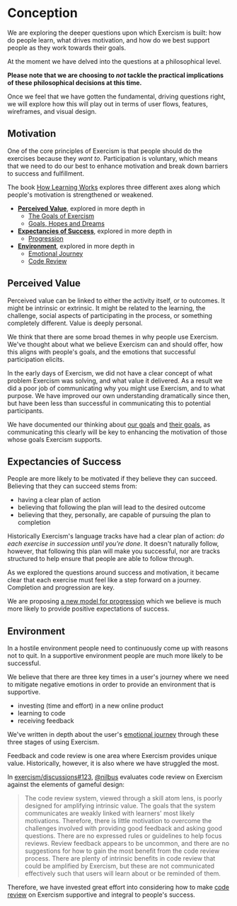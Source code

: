 # Conception

We are exploring the deeper questions upon which Exercism is built: how do people learn, what drives motivation, and how do we best support people as they work towards their goals.

At the moment we have delved into the questions at a philosophical level.

**Please note that we are choosing to _not_ tackle the practical implications of these philosophical decisions at this time.**

Once we feel that we have gotten the fundamental, driving questions right, we will explore how this will play out in terms of user flows, features, wireframes, and visual design.

## Motivation

One of the core principles of Exercism is that people should do the exercises because they _want to_. Participation is voluntary, which means that we need to do our best to enhance motivation and break down barriers to success and fulfillment.

The book [How Learning Works][how-learning-works] explores three different axes along which people's motivation is strengthened or weakened.

* [**Perceived Value**](#perceived-value), explored in more depth in
  * [The Goals of Exercism][product-goals]
  * [Goals, Hopes and Dreams][user-goals]
* [**Expectancies of Success**](#expectancies-of-success), explored in more depth in
  * [Progression][progression]
* [**Environment**](#environment), explored in more depth in
  * [Emotional Journey][emotional-stages]
  * [Code Review][code-review]

## Perceived Value

Perceived value can be linked to either the activity itself, or to outcomes. It might be intrinsic or extrinsic. It might be related to the learning, the challenge, social aspects of participating in the process, or something completely different. Value is deeply personal.

We think that there are some broad themes in why people use Exercism. We've thought about what we believe Exercism can and should offer, how this aligns with people's goals, and the emotions that successful participation elicits.

In the early days of Exercism, we did not have a clear concept of what problem Exercism was solving, and what value it delivered. As a result we did a poor job of communicating why you might use Exercism, and to what purpose. We have improved our own understanding dramatically since then, but have been less than successful in communicating this to potential participants.

We have documented our thinking about [our goals][product-goals] and [their goals][user-goals], as communicating this clearly will be key to enhancing the motivation of those whose goals Exercism supports.

## Expectancies of Success

People are more likely to be motivated if they believe they can succeed. Believing that they can succeed stems from:

* having a clear plan of action
* believing that following the plan will lead to the desired outcome
* believing that they, personally, are capable of pursuing the plan to completion

Historically Exercism's language tracks have had a clear plan of action: _do each exercise in succession until you're done_. It doesn't naturally follow, however, that following this plan will make you successful, nor are tracks structured to help ensure that people are able to follow through.

As we explored the questions around success and motivation, it became clear that each exercise must feel like a step forward on a journey. Completion and progression are key.

We are proposing [a new model for progression][progression] which we believe is much more likely to provide positive expectations of success.

## Environment

In a hostile environment people need to continuously come up with reasons not to quit. In a supportive environment people are much more likely to be successful.

We believe that there are three key times in a user's journey where we need to mitigate negative emotions in order to provide an environment that is supportive.

* investing (time and effort) in a new online product
* learning to code
* receiving feedback

We've written in depth about the user's [emotional journey][emotional-stages] through these three stages of using Exercism.

Feedback and code review is one area where Exercism provides unique value. Historically, however, it is also where we have struggled the most.

In [exercism/discussions#123][gamification], [@nilbus][] evaluates code review on Exercism against the elements of gameful design:

> The code review system, viewed through a skill atom lens, is poorly designed for amplifying intrinsic value. The goals that the system communicates are weakly linked with learners' most likely motivations. Therefore, there is little motivation to overcome the challenges involved with providing good feedback and asking good questions. There are no expressed rules or guidelines to help focus reviews. Review feedback appears to be uncommon, and there are no suggestions for how to gain the most benefit from the code review process. There are plenty of intrinsic benefits in code review that could be amplified by Exercism, but these are not communicated effectively such that users will learn about or be reminded of them.

Therefore, we have invested great effort into considering how to make [code review][code-review] on Exercism supportive and integral to people's success.

[how-learning-works]: https://www.amazon.com/How-Learning-Works-Research-Based-Principles/dp/0470484101/
[product-goals]: /about/goal-of-exercism.md
[user-goals]: /about/conception/goals.md
[progression]: /about/conception/progression.md
[emotional-stages]: /about/conception/emotional-stages/README.md
[code-review]: /about/conception/code-review.md
[gamification]: https://github.com/exercism/discussions/issues/123
[@nilbus]: https://github.com/nilbus

